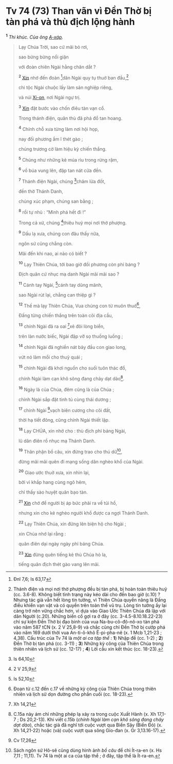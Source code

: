 # Tv 74 (73) Than vãn vì Đền Thờ bị tàn phá và thù địch lộng hành
<sup><b>1</b></sup> *Thi khúc. Của ông [A-xáp]().*

> Lạy Chúa Trời, sao cứ mãi bỏ rơi,
>
> sao bừng bừng nổi giận
>
> với đoàn chiên Ngài hằng chăn dắt ?
>
> <sup><b>2</b></sup> [Xin]() nhớ đến đoàn [^1@-887baf78-7a26-4448-9021-2e9fcbdf6035]dân Ngài quy tụ thuở ban đầu,[^1-887baf78-7a26-4448-9021-2e9fcbdf6035]
>
> chi tộc Ngài chuộc lấy làm sản nghiệp riêng,
>
> và núi [Xi-on](), nơi Ngài ngự trị.
>
> <sup><b>3</b></sup> [Xin]() đặt bước vào chốn điêu tàn vạn cổ.
>
> Trong thánh điện, quân thù đã phá đổ tan hoang.
>
> <sup><b>4</b></sup> Chính chỗ xưa từng làm nơi hội họp,
>
> nay đối phương ầm ĩ thét gào ;
>
> chúng trương cờ làm hiệu kỳ chiến thắng.
>
> <sup><b>5</b></sup> Chúng như những kẻ múa rìu trong rừng rậm,
>
> <sup><b>6</b></sup> vồ búa vung lên, đập tan nát cửa đền.
>
> <sup><b>7</b></sup> Thánh điện Ngài, chúng [^2@-887baf78-7a26-4448-9021-2e9fcbdf6035]châm lửa đốt,
>
> đền thờ Thánh Danh,
>
> chúng xúc phạm, chúng san bằng ;
>
> <sup><b>8</b></sup> rồi tự nhủ : “Mình phá hết đi !”
>
> Trong cả xứ, chúng [^3@-887baf78-7a26-4448-9021-2e9fcbdf6035]thiêu huỷ mọi nơi thờ phượng.
>
> <sup><b>9</b></sup> Dấu lạ xưa, chúng con đâu thấy nữa,
>
> ngôn sứ cũng chẳng còn.
>
> Mãi đến khi nao, ai nào có biết ?
>
> <sup><b>10</b></sup> Lạy Thiên Chúa, tới bao giờ đối phương còn phỉ báng ?
>
> Địch quân cứ nhục mạ danh Ngài mãi mãi sao ?
>
> <sup><b>11</b></sup> Cánh tay Ngài, [^4@-887baf78-7a26-4448-9021-2e9fcbdf6035]cánh tay dũng mãnh,
>
> sao Ngài rút lại, chẳng can thiệp gì ?
>
> <sup><b>12</b></sup> Thế mà lạy Thiên Chúa, Vua chúng con từ muôn thuở[^2-887baf78-7a26-4448-9021-2e9fcbdf6035],
>
> Đấng từng chiến thắng trên toàn cõi địa cầu,
>
> <sup><b>13</b></sup> chính Ngài đã ra oai [^5@-887baf78-7a26-4448-9021-2e9fcbdf6035]xẻ đôi lòng biển,
>
> trên làn nước biếc, Ngài đập vỡ sọ thuồng luồng ;
>
> <sup><b>14</b></sup> chính Ngài đã nghiền nát bảy đầu con giao long,
>
> vứt nó làm mồi cho thuỷ quái ;
>
> <sup><b>15</b></sup> chính Ngài đã khơi nguồn cho suối tuôn thác đổ,
>
> chính Ngài làm cạn khô sông đang chảy dạt dào[^3-887baf78-7a26-4448-9021-2e9fcbdf6035].
>
> <sup><b>16</b></sup> Ngày là của Chúa, đêm cũng là của Chúa ;
>
> chính Ngài sắp đặt tinh tú cùng thái dương ;
>
> <sup><b>17</b></sup> chính Ngài [^6@-887baf78-7a26-4448-9021-2e9fcbdf6035]vạch biên cương cho cõi đất,
>
> thời hạ tiết đông, cũng chính Ngài thiết lập.
>
> <sup><b>18</b></sup> Lạy CHÚA, xin nhớ cho : thù địch phỉ báng Ngài,
>
> lũ dân điên rồ nhục mạ Thánh Danh.
>
> <sup><b>19</b></sup> Thân phận bồ câu, xin đừng trao cho thú dữ[^4-887baf78-7a26-4448-9021-2e9fcbdf6035],
>
> đừng mãi mãi quên đi mạng sống dân nghèo khổ của Ngài.
>
> <sup><b>20</b></sup> Giao ước thuở xưa, xin nhìn lại,
>
> bởi vì khắp hang cùng ngõ hẻm,
>
> chỉ thấy sào huyệt quân bạo tàn.
>
> <sup><b>21</b></sup> [Xin]() chớ để người bị áp bức phải ra về tủi hổ,
>
> nhưng xin cho kẻ nghèo người khổ được ca ngợi Thánh Danh.
>
> <sup><b>22</b></sup> Lạy Thiên Chúa, xin đứng lên biện hộ cho Ngài ;
>
> xin Chúa nhớ lại rằng :
>
> quân điên dại ngày ngày phỉ báng Chúa.
>
> <sup><b>23</b></sup> [Xin]() đừng quên tiếng kẻ thù Chúa hò la,
>
> tiếng quân địch thét gào vang lên mãi.

[^1-887baf78-7a26-4448-9021-2e9fcbdf6035]: Thánh điện và mọi nơi thờ phượng đều bị tàn phá, bị hoàn toàn thiêu huỷ (cc. 3.6-8). Không biết tình trạng này kéo dài cho đến bao giờ (c.10) ? Nhưng tác giả vẫn hết lòng tin tưởng, vì Thiên Chúa quyền năng là Đấng điều khiển vạn vật và có quyền trên toàn thể vũ trụ. Lòng tin tưởng ấy lại càng trở nên vững chắc hơn, vì dựa vào Giao Ước Thiên Chúa đã lập với dân Người (c.20). Những biến cố gợi ra ở đây (cc. 3-4.5-8.10.18.22-23) chỉ sự kiện Đền Thờ bị đạo binh của vua Na-bu-cô-đô-nô-xo tàn phá vào năm 587 tCN (x. 2 V 25,8-9) và chắc cũng chỉ Đền Thờ bị cướp phá vào năm 169 dưới thời vua An-ti-ô-khô Ê-pi-pha-nê (x. 1 Mcb 1,21-23 ; 4,38). Cấu trúc của Tv 74 là *một ai ca tập thể* : **1**) Nhập đề (cc. 1-2) ; **2**) Đền Thờ bị tàn phá (cc. 3-11) ; **3**) Những kỳ công của Thiên Chúa trong thiên nhiên và lịch sử (cc. 12-17) ; **4**) Lời cầu xin kết thúc (cc. 18-23).
[^2-887baf78-7a26-4448-9021-2e9fcbdf6035]: Đoạn từ c.12 đến c.17 về những kỳ công của Thiên Chúa trong thiên nhiên và lịch sử dọn đường cho phần cuối (cc. 18-23).
[^3-887baf78-7a26-4448-9021-2e9fcbdf6035]: C.15a này ám chỉ những phép lạ xảy ra trong cuộc Xuất Hành (x. Xh 17,1-7 ; Ds 20,2-13). Khi viết c.15b (*chính Ngài làm cạn khô sông đang chảy dạt dào*), chắc tác giả đã nghĩ tới cuộc vượt qua Biển Sậy (Biển Đỏ) (x. Xh 14,21-22) hoặc (và) cuộc vượt qua sông Gio-đan (x. Gr 3,13.16-17).
[^4-887baf78-7a26-4448-9021-2e9fcbdf6035]: Sách ngôn sứ Hô-sê cũng dùng hình ảnh *bồ câu* để chỉ Ít-ra-en (x. Hs 7,11 ; 11,11). Tv 74 là một ai ca của tập thể ; ở đây, tập thể là Ít-ra-en.
[^1@-887baf78-7a26-4448-9021-2e9fcbdf6035]: Đnl 7,6; Is 63,17
[^2@-887baf78-7a26-4448-9021-2e9fcbdf6035]: Is 64,10
[^3@-887baf78-7a26-4448-9021-2e9fcbdf6035]: 2 V 25,9
[^4@-887baf78-7a26-4448-9021-2e9fcbdf6035]: Is 52,10
[^5@-887baf78-7a26-4448-9021-2e9fcbdf6035]: Xh 14,21
[^6@-887baf78-7a26-4448-9021-2e9fcbdf6035]: Cv 17,26